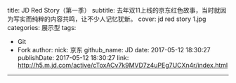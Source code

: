 title: JD Red Story（第一季）
subtitle: 去年双11上线的京东红色故事，当时就因为写实而纯粹的内容共鸣，让不少人记忆犹新。
cover: jd red story 1.jpg
categories: 展示型
tags:
  - Git
  - Fork
author:
  nick: 京东
  github_name: JD
date: 2017-05-12 18:30:27
publishDate: 2017-05-12 18:30:27
link: http://h5.m.jd.com/active/cToxACv7k9MVD7z4uPEg7UCXn4r/index.html
---

<!-- more -->
